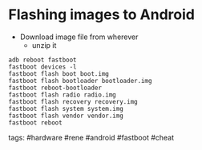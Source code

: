 # Flashing images to Android

- Download image file from wherever
  - unzip it

```cheat fastboot Flash Android images manually
adb reboot fastboot
fastboot devices -l
fastboot flash boot boot.img
fastboot flash bootloader bootloader.img
fastboot reboot-bootloader
fastboot flash radio radio.img
fastboot flash recovery recovery.img
fastboot flash system system.img
fastboot flash vendor vendor.img
fastboot reboot
```

tags: #hardware #rene #android #fastboot #cheat 
